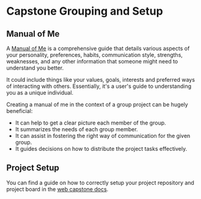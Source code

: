 # Capstone Grouping and Setup

## Manual of Me

A [Manual of Me](assets/manual-of-me.md) is a comprehensive guide that details various aspects of your personality, preferences, habits, communication style, strengths, weaknesses, and any other information that someone might need to understand you better.

It could include things like your values, goals, interests and preferred ways of interacting with others. Essentially, it's a user's guide to understanding you as a unique individual.

Creating a manual of me in the context of a group project can be hugely beneficial:

- It can help to get a clear picture each member of the group.
- It summarizes the needs of each group member.
- It can assist in fostering the right way of communication for the given group.
- It guides decisions on how to distribute the project tasks effectively.

## Project Setup

You can find a guide on how to correctly setup your project repository and project board in the [web capstone docs](https://web-capstone-docs.neuefische.de/guides/project-setup).
